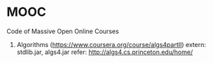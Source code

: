 MOOC
====

Code of Massive Open Online Courses

1. Algorithms (https://www.coursera.org/course/algs4partII)
	extern: stdlib.jar, algs4.jar
	refer: http://algs4.cs.princeton.edu/home/